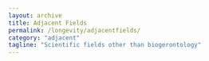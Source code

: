 ```yaml
---
layout: archive
title: Adjacent Fields
permalink: /longevity/adjacentfields/
category: "adjacent"
tagline: "Scientific fields other than biogerontology"
---
```

